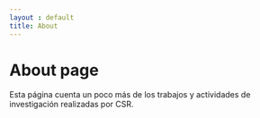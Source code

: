 ```yaml
---
layout : default
title: About
---
```

# About page

Esta página cuenta un poco más de los trabajos y actividades de investigación realizadas por CSR.
